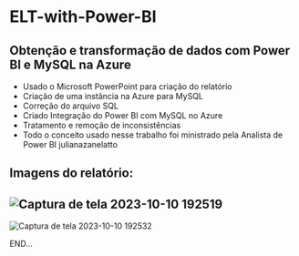 # ELT-with-Power-BI
## Obtenção e transformação de dados com Power BI e MySQL na Azure
- Usado o Microsoft PowerPoint para criação do relatório
- Criação de uma instância na Azure para MySQL
- Correção do arquivo SQL
- Criado Integração do Power BI com MySQL no Azure
- Tratamento e remoção de inconsistências
- Todo o conceito usado nesse trabalho foi ministrado pela Analista de Power BI julianazanelatto

## Imagens do relatório:
![Captura de tela 2023-10-10 192519](https://github.com/Jorge-X/ELT-with-Power-BI/assets/140755201/4164b0ee-21c2-40e9-a8ae-415e4d7020f3)
--
![Captura de tela 2023-10-10 192532](https://github.com/Jorge-X/ELT-with-Power-BI/assets/140755201/d448ee7f-fb2b-4d65-820e-9f2665cd92fe)

END...
